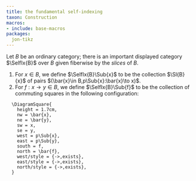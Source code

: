 ```yaml
---
title: the fundamental self-indexing
taxon: Construction
macros:
- include: base-macros
packages:
  jon-tikz
---
```


Let $B$ be an ordinary category; there is an important displayed category
$\SelfIx{B}$ over $B$ given fiberwise by the *slices* of $B$.
1. For $x\in B$, we define $\SelfIx{B}\Sub{x}$ to be the collection $\Sl{B}{x}$
   of pairs $(\bar{x}\in B,p\Sub{x}:\bar{x}\to x)$.
2. For $f : x\to y\in B$, we define $\SelfIx{B}\Sub{f}$ to be the collection of
   commuting squares in the following configuration:

```render-latex
  \DiagramSquare{
    height = 1.7cm,
    nw = \bar{x},
    ne = \bar{y},
    sw = x,
    se = y,
    west = p\Sub{x},
    east = p\Sub{y},
    south = f,
    north = \bar{f},
    west/style = {->,exists},
    east/style = {->,exists},
    north/style = {->,exists},
  }
```
